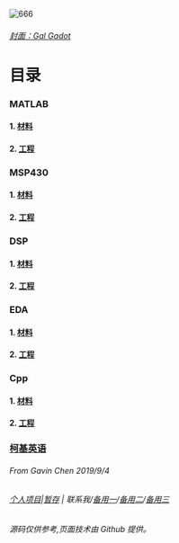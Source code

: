 ![666](https://eiet.xyz/69018301_1562413323895779_2044539283561512274_n.jpg)
###### [封面：Gal Gadot](https://baike.baidu.com/item/%E7%9B%96%E5%B0%94%C2%B7%E5%8A%A0%E6%9C%B5)
# 目录

### MATLAB
#### 1. [材料](https://github.com/Heanden/EIES/tree/master/matlab/info)
#### 2. [工程](https://github.com/Heanden/EIES/tree/master/matlab/subject)

### MSP430
#### 1. [材料](https://github.com/Heanden/EIES/tree/master/MSP430/info)
#### 2. [工程](https://github.com/Heanden/EIES/tree/master/MSP430/subject)

### DSP
#### 1. [材料](https://github.com/Heanden/EIES/tree/master/DSP/info)
#### 2. [工程](https://github.com/Heanden/EIES/tree/master/DSP/subject)

### EDA
#### 1. [材料](https://github.com/Heanden/EIES/tree/master/EDA/info)
#### 2. [工程](https://github.com/Heanden/EIES/tree/master/EDA/subject)

### Cpp
#### 1. [材料](https://github.com/Heanden/EIES/tree/master/Cpp/info)
#### 2. [工程](https://github.com/Heanden/EIES/tree/master/Cpp/subject)

### [柯基英语](https://github.com/Heanden/EIES/blob/master/TECforEIE.md)
###### From Gavin Chen 2019/9/4
###### [个人项目](https://eiet.xyz/ITEM/)|[暂存](https://github.com/Heanden/EIES/tree/master/tran) | <a target="_blank" href="http://mail.qq.com/cgi-bin/qm_share?t=qm_mailme&email=kPj18f735fL50Pb-6P3x_fy_8--9" style="text-decoration:none;">联系我</a>/[备用一](mailto:838045868@qq.com)/[备用二](mailto:heangubi@outlook.com)/[备用三](mailto:heangubi@gmail.com)

###### 源码仅供参考,页面技术由 Github 提供。

